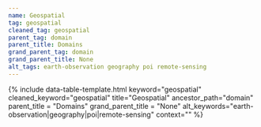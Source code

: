 ```yaml
---
name: Geospatial
tag: geospatial
cleaned_tag: geospatial
parent_tag: domain
parent_title: Domains
grand_parent_tag: domain
grand_parent_title: None
alt_tags: earth-observation geography poi remote-sensing
---
```


{% include data-table-template.html 
  keyword="geospatial" 
  cleaned_keyword="geospatial" 
  title="Geospatial"
  ancestor_path="domain" 
  parent_title = "Domains"
  grand_parent_title = "None"
  alt_keywords="earth-observation|geography|poi|remote-sensing"
  context=""
%}

